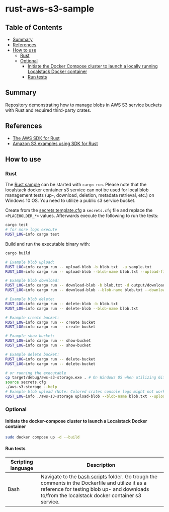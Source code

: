 # rust-aws-s3-sample

## Table of Contents

- [Summary](#summary)
- [References](#references)
- [How to use](#how-to-use)
  - [Rust](#rust)
  - [Optional](#optional)
    - [Initiate the Docker Compose cluster to launch a locally running Localstack Docker container](#initiate-the-docker-compose-cluster-to-launch-a-locally-running-localstack-docker-container)
    - [Run tests](#run-tests)


## Summary

Repository demonstrating how to manage blobs in AWS S3 service buckets with Rust and required third-party crates.


## References

- [The AWS SDK for Rust ](https://www.serverlessguru.com/blog/aws-sdk-for-rust-getting-started)
- [Amazon S3 examples using SDK for Rust](https://docs.aws.amazon.com/sdk-for-rust/latest/dg/rust_s3_code_examples.html)

## How to use

### Rust

The [Rust sample](./src/main.rs) can be started with `cargo run`. Please note that the localstack docker container s3 service can not be used for local blob management tests (up-, download, deletion, metadata retrieval, etc.) on Windows 10 OS. You need to utilize a public s3 service bucket.

Create from the [secrets.template.cfg](./secrets.template.cfg) a `secrets.cfg` file and replace the `<PLACEHOLDER_*>` values.
Afterwards execute the following to run the tests:

```bash
cargo test
# for more logs execute
RUST_LOG=info cargo test
```

Build and run the executable binary with:

```bash
cargo build

# Example blob upload: 
RUST_LOG=info cargo run -- upload-blob -b blob.txt  -u sample.txt
RUST_LOG=info cargo run -- upload-blob --blob-name blob.txt --upload-file-path sample.txt 

# Example blob download: 
RUST_LOG=info cargo run -- download-blob -b blob.txt -d output/download.txt
RUST_LOG=info cargo run -- download-blob --blob-name blob.txt --download-file-path "output/download.txt"

# Example blob delete: 
RUST_LOG=info cargo run -- delete-blob -b blob.txt
RUST_LOG=info cargo run -- delete-blob --blob-name blob.txt

# Example create bucket: 
RUST_LOG=info cargo run -- create bucket
RUST_LOG=info cargo run -- create bucket

# Example show bucket: 
RUST_LOG=info cargo run -- show-bucket
RUST_LOG=info cargo run -- show-bucket

# Example delete bucket: 
RUST_LOG=info cargo run -- delete-bucket
RUST_LOG=info cargo run -- delete-bucket

# or running the executable  
cp target/debug/aws-s3-storage.exe . # On Windows OS when utilizing Git Bash or WSL
source secrets.cfg
./aws-s3-storage --help
# Example blob upload (Note: Colored crates console logs might not work on certain terminals): 
RUST_LOG=info ./aws-s3-storage upload-blob --blob-name blob.txt --upload-file-path sample.txt 
```

### Optional

#### Initiate the docker-compose cluster to launch a Localstack Docker container

```bash
sudo docker compose up -d --build
```

#### Run tests

| Scripting language | Description | 
|----------|----------|
| Bash | Navigate to the [bash scripts](./scripts/bash/) folder. Go trough the comments in the Dockerfile and utilize it as a reference for testing blob up- and downloads to/from the localstack docker container s3 service. | 
